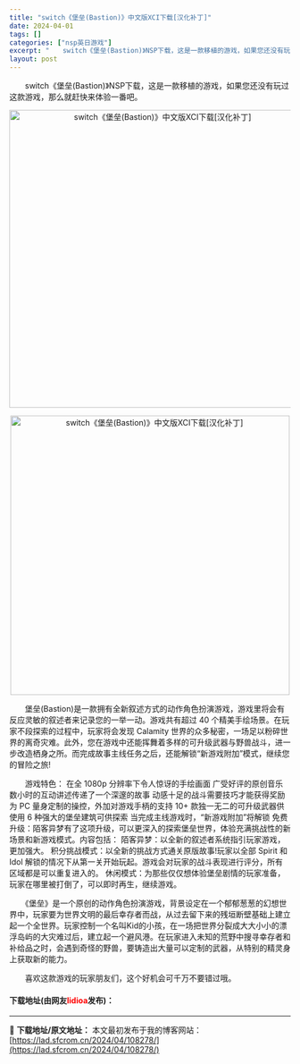```yaml
---
title: "switch《堡垒(Bastion)》中文版XCI下载[汉化补丁]"
date: 2024-04-01
tags: []
categories: ["nsp英日游戏"]
excerpt: "　　switch《堡垒(Bastion)》NSP下载，这是一款移植的游戏，如果您还没有玩过这款游戏，那么就赶快来体验一番吧。 　　堡垒(Bastion)是一款拥有全新叙述方式的动作角色扮演游戏，游戏里将会有反应灵敏的叙述者来记录您的一举一动。游戏共有超过 40 个精美手绘场景。在玩家不段探索的过程中&hellip;"
layout: post
---
```


 <p>　　switch《堡垒(Bastion)》NSP下载，这是一款移植的游戏，如果您还没有玩过这款游戏，那么就赶快来体验一番吧。</p> <p align="center"><img align="" border="0" src="https://lad.sfcrom.cn/wp-content/uploads/2024/04/20240401_660a3b0488ec6.webp" width="533" alt="switch《堡垒(Bastion)》中文版XCI下载[汉化补丁]" /></p> <p align="center"><img align="" border="0" src="https://lad.sfcrom.cn/wp-content/uploads/2024/04/20240401_660a3b04f2e9e.webp" width="500" alt="switch《堡垒(Bastion)》中文版XCI下载[汉化补丁]" /></p> <p>　　堡垒(Bastion)是一款拥有全新叙述方式的动作角色扮演游戏，游戏里将会有反应灵敏的叙述者来记录您的一举一动。游戏共有超过 40 个精美手绘场景。在玩家不段探索的过程中，玩家将会发现 Calamity 世界的众多秘密，一场足以粉碎世界的离奇灾难。此外，您在游戏中还能挥舞着多样的可升级武器与野兽战斗，进一步改造栖身之所。而完成故事主线任务之后，还能解锁&ldquo;新游戏附加&rdquo;模式，继续您的冒险之旅!</p> <p>　　游戏特色： 在全 1080p 分辨率下令人惊讶的手绘画面 广受好评的原创音乐 数小时的互动讲述传递了一个深邃的故事 动感十足的战斗需要技巧才能获得奖励 为 PC 量身定制的操控，外加对游戏手柄的支持 10+ 款独一无二的可升级武器供使用 6 种强大的堡垒建筑可供探索 当完成主线游戏时，&ldquo;新游戏附加&rdquo;将解锁 免费升级：陌客异梦有了这项升级，可以更深入的探索堡垒世界，体验充满挑战性的新场景和新游戏模式。内容包括： 陌客异梦：以全新的叙述者系统指引玩家游戏，更加强大。 积分挑战模式：以全新的挑战方式通关原版故事!玩家以全部 Spirit 和 Idol 解锁的情况下从第一关开始玩起。游戏会对玩家的战斗表现进行评分，所有区域都是可以重复进入的。 休闲模式：为那些仅仅想体验堡垒剧情的玩家准备，玩家在哪里被打倒了，可以即时再生，继续游戏。</p> <p>　　《堡垒》是一个原创的动作角色扮演游戏，背景设定在一个郁郁葱葱的幻想世界中，玩家要为世界文明的最后幸存者而战，从过去留下来的残垣断壁基础上建立起一个全世界。玩家控制一个名叫Kid的小孩，在一场把世界分裂成大大小小的漂浮岛屿的大灾难过后，建立起一个避风港。在玩家进入未知的荒野中搜寻幸存者和补给品之时，会遇到奇怪的野兽，要铸造出大量可以定制的武器，从特别的精灵身上获取新的能力。</p> <p>　　喜欢这款游戏的玩家朋友们，这个好机会可千万不要错过哦。</p> <p><h4>下载地址(由网友<font color="red">lidioa</font>发布)：</h4></p> 

---
📖 **下载地址/原文地址：** 本文最初发布于我的博客网站：[https://lad.sfcrom.cn/2024/04/108278/](https://lad.sfcrom.cn/2024/04/108278/)
